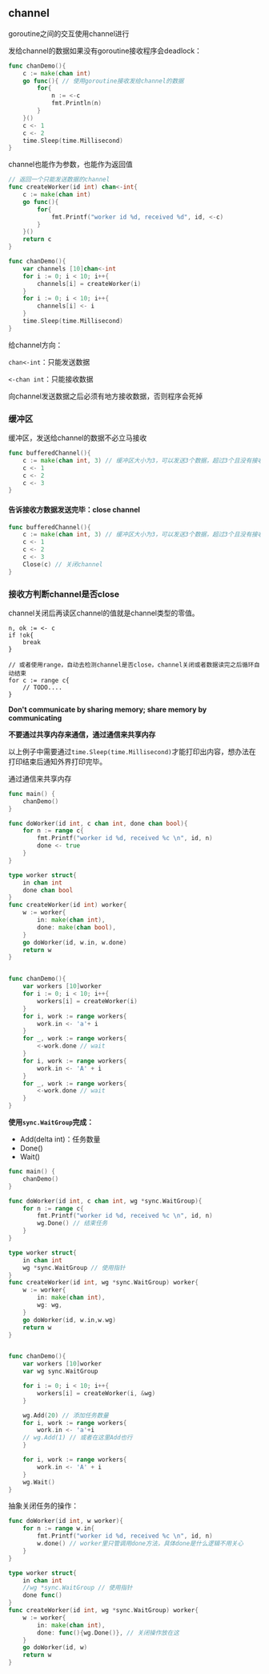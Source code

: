 ## channel

goroutine之间的交互使用channel进行

发给channel的数据如果没有goroutine接收程序会deadlock：

```go
func chanDemo(){
	c := make(chan int)
	go func(){ // 使用goroutine接收发给channel的数据
		for{
			n := <-c
			fmt.Println(n)
		}
	}()
	c <- 1
	c <- 2
	time.Sleep(time.Millisecond)
}
```

channel也能作为参数，也能作为返回值

```go
// 返回一个只能发送数据的channel
func createWorker(id int) chan<-int{
	c := make(chan int)
	go func(){
		for{
			fmt.Printf("worker id %d, received %d", id, <-c)
		}
	}()
	return c
}

func chanDemo(){
	var channels [10]chan<-int
	for i := 0; i < 10; i++{
		channels[i] = createWorker(i)
	}
	for i := 0; i < 10; i++{
		channels[i] <- i
	}
	time.Sleep(time.Millisecond)
}
```

给channel方向：

`chan<-int`：只能发送数据

`<-chan int`：只能接收数据

向channel发送数据之后必须有地方接收数据，否则程序会死掉



### 缓冲区

缓冲区，发送给channel的数据不必立马接收

```go
func bufferedChannel(){
	c := make(chan int, 3) // 缓冲区大小为3，可以发送3个数据，超过3个且没有接收程序会deadlock
	c <- 1
	c <- 2
	c <- 3
}
```

#### 告诉接收方数据发送完毕：close channel

```go
func bufferedChannel(){
	c := make(chan int, 3) // 缓冲区大小为3，可以发送3个数据，超过3个且没有接收程序会deadlock
	c <- 1
	c <- 2
	c <- 3
	Close(c) // 关闭channel
}
```

### 接收方判断channel是否close

channel关闭后再读区channel的值就是channel类型的零值。

```
n, ok := <- c
if !ok{
	break
}

// 或者使用range，自动去检测channel是否close，channel关闭或者数据读完之后循环自动结束
for c := range c{
	// TODO....
}
```



**Don't communicate by sharing memory; share memory by communicating**

**不要通过共享内存来通信，通过通信来共享内存**

以上例子中需要通过`time.Sleep(time.Millisecond)`才能打印出内容，想办法在打印结束后通知外界打印完毕。

通过通信来共享内存

```go
func main() {
	chanDemo()
}

func doWorker(id int, c chan int, done chan bool){
	for n := range c{
		fmt.Printf("worker id %d, received %c \n", id, n)
		done <- true
	}
}

type worker struct{
	in chan int
	done chan bool
}
func createWorker(id int) worker{
	w := worker{
		in: make(chan int),
		done: make(chan bool),
	}
	go doWorker(id, w.in, w.done)
	return w
}


func chanDemo(){
	var workers [10]worker
	for i := 0; i < 10; i++{
		workers[i] = createWorker(i)
	}
	for i, work := range workers{
		work.in <- 'a'+ i
	}
	for _, work := range workers{
		<-work.done // wait
	}
	for i, work := range workers{
		work.in <- 'A' + i
	}
	for _, work := range workers{
		<-work.done // wait
	}
}
```

**使用`sync.WaitGroup`完成：**

* Add(delta int)：任务数量
* Done()
* Wait()

```go
func main() {
	chanDemo()
}

func doWorker(id int, c chan int, wg *sync.WaitGroup){
	for n := range c{
		fmt.Printf("worker id %d, received %c \n", id, n)
		wg.Done() // 结束任务
	}
}

type worker struct{
	in chan int
	wg *sync.WaitGroup // 使用指针
}
func createWorker(id int, wg *sync.WaitGroup) worker{
	w := worker{
		in: make(chan int),
		wg: wg,
	}
	go doWorker(id, w.in,w.wg)
	return w
}


func chanDemo(){
	var workers [10]worker
	var wg sync.WaitGroup

	for i := 0; i < 10; i++{
		workers[i] = createWorker(i, &wg)
	}

	wg.Add(20) // 添加任务数量
	for i, work := range workers{
		work.in <- 'a'+i
    // wg.Add(1) // 或者在这里Add也行
	}

	for i, work := range workers{
		work.in <- 'A' + i
	}
	wg.Wait()
}
```

抽象关闭任务的操作：

```go
func doWorker(id int, w worker){
	for n := range w.in{
		fmt.Printf("worker id %d, received %c \n", id, n)
		w.done() // worker里只管调用done方法，具体done是什么逻辑不用关心
	}
}

type worker struct{
	in chan int
	//wg *sync.WaitGroup // 使用指针
	done func()
}
func createWorker(id int, wg *sync.WaitGroup) worker{
	w := worker{
		in: make(chan int),
		done: func(){wg.Done()}, // 关闭操作放在这
	}
	go doWorker(id, w)
	return w
}
```

